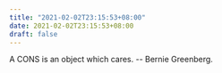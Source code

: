 ```yaml
---
title: "2021-02-02T23:15:53+08:00"
date: 2021-02-02T23:15:53+08:00
draft: false
---
```


A CONS is an object which cares.
		-- Bernie Greenberg.
